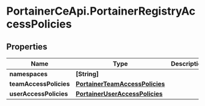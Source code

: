 # PortainerCeApi.PortainerRegistryAccessPolicies

## Properties
Name | Type | Description | Notes
------------ | ------------- | ------------- | -------------
**namespaces** | **[String]** |  | [optional] 
**teamAccessPolicies** | [**PortainerTeamAccessPolicies**](PortainerTeamAccessPolicies.md) |  | [optional] 
**userAccessPolicies** | [**PortainerUserAccessPolicies**](PortainerUserAccessPolicies.md) |  | [optional] 


